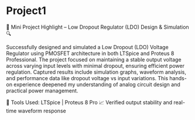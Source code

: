 # Project1
🔧 Mini Project Highlight – Low Dropout Regulator (LDO) Design & Simulation 🔍

Successfully designed and simulated a Low Dropout (LDO) Voltage Regulator using PMOSFET architecture in both LTSpice and Proteus 8 Professional. The project focused on maintaining a stable output voltage across varying input levels with minimal dropout, ensuring efficient power regulation.
Captured results include simulation graphs, waveform analysis, and performance data like dropout voltage vs input variations.
This hands-on experience deepened my understanding of analog circuit design and practical power management.

📌 Tools Used: LTSpice | Proteus 8 Pro
📈 Verified output stability and real-time waveform response
